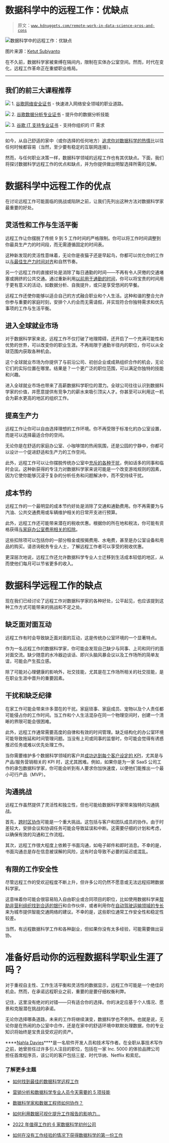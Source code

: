 # 数据科学中的远程工作：优缺点

> 原文：[`www.kdnuggets.com/remote-work-in-data-science-pros-and-cons`](https://www.kdnuggets.com/remote-work-in-data-science-pros-and-cons)

![数据科学中的远程工作：优缺点](img/3a8bc9fcf57e6b31071ee1fc916d2e83.png)

图片来源：[Ketut Subiyanto](https://www.pexels.com/photo/kids-making-noise-and-disturbing-mom-working-at-home-4474035/)

在不久前，数据科学家被束缚在隔间内，限制在实体办公室空间。然而，时代在变化，远程工作革命正在重塑职业格局。

* * *

## 我们的前三大课程推荐

![](img/0244c01ba9267c002ef39d4907e0b8fb.png) 1\. [谷歌网络安全证书](https://www.kdnuggets.com/google-cybersecurity) - 快速进入网络安全领域的职业道路。

![](img/e225c49c3c91745821c8c0368bf04711.png) 2\. [谷歌数据分析专业证书](https://www.kdnuggets.com/google-data-analytics) - 提升你的数据分析技能

![](img/0244c01ba9267c002ef39d4907e0b8fb.png) 3\. [谷歌 IT 支持专业证书](https://www.kdnuggets.com/google-itsupport) - 支持你组织的 IT 需求

* * *

如今，从自己舒适的家中（或你选择的任何地方）[追求你对数据科学的热情](https://www.kdnuggets.com/google-data-analytics)比以往任何时候都容易（当然，至少要有稳定的互联网连接）。

然而，与任何职业决策一样，数据科学领域的远程工作也有其优缺点。下面，我们将探讨数据科学远程工作的优点和缺点，并为你提供做出明智选择所需的见解。

# 数据科学中远程工作的优点

在讨论远程工作可能面临的挑战或陷阱之前，让我们先列出这种方法对数据科学家最重要的好处。

## 灵活性和工作与生活平衡

远程工作让你摆脱了传统 9 到 5 工作时间的严格限制。你可以将工作时间调整到你最具生产力的时间段，而无需遵循固定的时间表。

这种新发现的灵活性意味着，无论你是夜猫子还是早起鸟，你都可以优化你的工作以[与最佳生产力时间对齐](https://intentionalinsights.org/how-to-identify-your-peak-productivity-hours-during-your-work-day/)和自然节奏。

另一个远程工作的直接好处是消除了每日通勤的时间——不再有令人厌倦的交通堵塞或拥挤的公共交通。通过重新利用[以前用于通勤的时间](https://www.census.gov/newsroom/press-releases/2021/one-way-travel-time-to-work-rises.html)，你可以将宝贵的时间用于更有意义的活动，如数据分析、自我提升，或只是享受悠闲的早餐。

远程工作还使你能够以适合自己的方式融合职业和个人生活。这种和谐的整合允许你参与重要的家庭时刻，安排个人约会而无需请假，并实现符合你独特需求和优先事项的工作与生活平衡。

## 进入全球就业市场

对于数据科学家来说，远程工作不仅打破了地理障碍，还开启了一个充满可能性和优势的世界，可以改变你的职业生涯。不再局限于通勤半径内的职位，你可以从全球范围内获取各种机会。

这个全球就业市场为你提供了与前沿公司、初创企业或成熟组织合作的机会，无论它们的实际位置在哪里。结果是？一个更广泛的职位范围，可以满足你独特的技能和兴趣。

进入全球就业市场也带来了高薪数据科学职位的潜力。全球公司往往认识到数据科学家的价值，并愿意提供有竞争力的薪水来吸引顶尖人才。你甚至可以利用这一机会为薪水更高的地区的组织工作。

## 提高生产力

远程工作让你可以自由选择理想的工作环境。你不再受限于标准化的办公室设置，而是可以选择最适合你的空间。

无论你是在舒适的家庭办公室、小咖啡馆的热闹氛围，还是公园的宁静中，你都可以设计一个促进舒适和生产力的工作空间。

此外，远程工作可以让你摆脱传统办公室中[充斥的各种干扰](https://www.businessnewsdaily.com/8098-distractions-kiling-productivity.html)，例如话多的同事和临时会议。这种新获得的专注力对数据科学家来说可能是一个改变游戏规则的因素，因为它使你能够沉浸于复杂的分析任务和问题解决中，而不受持续干扰。

## 成本节约

远程工作的一个最明显的成本节约好处是消除了交通和通勤费用。你不再需要为与汽油、公共交通费用或车辆维护相关的日常开支进行预算。

此外，远程工作还可能带来潜在的税收优惠。根据你的所在地和税法，你可能有资格获得[与家庭办公室费用相关的扣除](https://www.businessinsider.com/personal-finance/work-from-home-tax-deductions?r=US&IR=T)。

这些扣除项可以包括你的一部分租金或按揭费用、水电费，甚至是办公室设备和用品的购买。请咨询税务专业人士，了解远程工作者可以享受的税收优惠。

更深层次地说，远程工作还允许数据科学专业人士迁移到生活成本较低的地区，从而使他们每月可以节省更多的收入。

# 数据科学远程工作的缺点

现在我们已经讨论了远程工作对数据科学家的各种好处，公平起见，也应该提到这种工作方式可能带来的挑战和不足之处。

## 缺乏面对面互动

远程工作有时会导致缺乏面对面的互动，这是传统办公室环境的一个显著特点。

作为一名远程工作的数据科学家，你可能会发现自己缺少与同事、上司和同行的面对面交流。缺少随意的水冷器边谈话、即兴头脑风暴会议以及工作场所的简单友谊，可能会产生孤立感。

除了可能对心理健康的影响外，社交技能，尤其是在工作场所相关的社交技能，是在职业生涯中晋升的重要因素。

## 干扰和缺乏纪律

在家工作可能会带来许多潜在的干扰。家庭琐事、家庭成员、宠物以及个人责任都可能侵占你的工作时间。当工作和个人生活混杂在同一个物理空间时，创建一个清晰的界限可能会很困难。

此外，远程工作通常需要高度的自律和有效的时间管理。缺乏结构化的办公室环境可能导致拖延和时间管理问题。当没有上司或同事的监督时，你可能会觉得有诱惑推迟任务或难以优先处理工作。

当你需要维护多个数据科学领域的客户并[成功达到每个客户设定的 KPI](https://www.klipfolio.com/resources/kpi-examples)，尤其是与产品/服务营销相关的 KPI 时，这尤其困难。例如，如果你是为一家 SaaS 公司工作的承包数据科学家，你可能会听到有人要求你加快速度，以便他们能推出一个最小可行产品（MVP）。

## 沟通挑战

远程工作虽然提供了灵活性和独立性，但也可能给数据科学家带来独特的沟通挑战。

首先，[跨时区协作](https://blog.hubspot.com/marketing/teams-in-different-timezones)可能是一个重大挑战。这包括与客户和团队成员的协作。由于时差较大，安排会议和协调任务可能会导致延误和中断。这需要仔细的计划和考虑，以确保有效的沟通和工作流程。

其次，远程工作很大程度上依赖于书面沟通，如电子邮件和即时消息。不幸的是，书面沟通总是存在信息被误解的风险，这有时会导致不必要的延迟或混乱。

## 有限的工作安全性

尽管远程工作的受欢迎程度不断上升，但许多公司仍然不愿意或无法远程招聘数据科学家。

这意味着你可能会很容易陷入自由职业或合同项目的职位，比如使用数据科学来[帮助非营利组织找到合适的银行](https://relayfi.com/blog/banks-with-virtual-debit-cards)和合作伙伴，或者利用你在[自动驾驶运输领域的专长](https://blog.coursera.org/ds-academy-7-seriously-cool-jobs-in-data-science/)来为城市提供智能交通网络的建议。不幸的是，这些职位通常工作安全性和稳定性较差。

当然，有远程数据科学工作和各种副业，但如果你没有太多经验，可能需要做出妥协。

# 准备好启动你的远程数据科学职业生涯了吗？

对于重视自主性、工作生活平衡和灵活性的数据显示，远程工作可能是一个绝佳的机会。然而，在承诺远程职业之前，重要的是要仔细权衡利弊。

记住，这里没有绝对的对错——只有适合你的选择。你的决定应基于个人情况、愿景和克服潜在挑战的承诺。

无论你选择哪条道路，未来的工作将继续演变，数据科学也不例外。也就是说，无论你是在热闹的办公室中合作，还是在家中的舒适环境中默默处理数据，你的专业知识将始终是宝贵且受欢迎的资产。

[](http://nahlawrites.com/)****[Nahla Davies](http://nahlawrites.com/)****是一名软件开发人员和技术写作者。在全职从事技术写作之前，她曾担任过许多引人注目的职位，包括在一家 Inc. 5000 的体验品牌公司担任首席程序员，该公司的客户包括三星、时代华纳、Netflix 和索尼。

### 了解更多主题

+   [如何找到最佳的数据科学远程工作](https://www.kdnuggets.com/2022/12/find-best-data-science-remote-jobs.html)

+   [营销分析和数据科学专业人员今天需要的 5 项技能](https://www.kdnuggets.com/2023/08/mads-5-skills-marketing-analytics-data-science-pros-need-today.html)

+   [数据科学家和数据工程师如何协作？](https://www.kdnuggets.com/2022/08/data-scientists-data-engineers-work-together.html)

+   [如何利用数据可视化提升工作报告的影响力…](https://www.kdnuggets.com/2022/08/data-visualization-add-impact-work-reports-presentations.html)

+   [2022 年值得工作的 6 家数据科学初创公司](https://www.kdnuggets.com/2022/02/6-data-science-startups-work-2022.html)

+   [如何在没有工作经验的情况下获得数据科学的第一份工作](https://www.kdnuggets.com/2021/02/first-job-data-science-without-work-experience.html)
